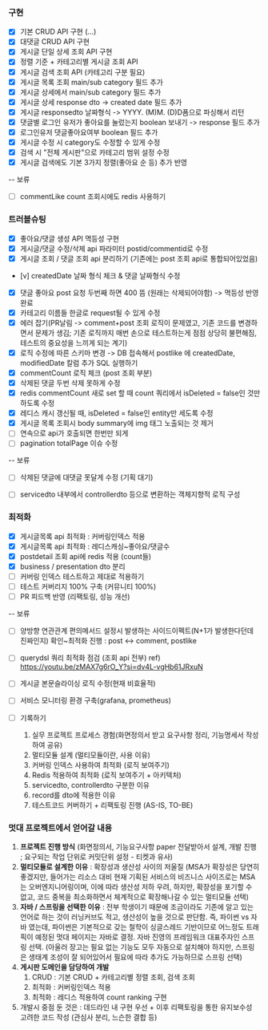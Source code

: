 ### 구현
- [x] 기본 CRUD API 구현 (...)
- [x] 대댓글 CRUD API 구현
- [x] 게시글 단일 상세 조회 API 구현
- [x] 정렬 기준 + 카테고리별 게시글 조회 API
- [x] 게시글 검색 조회 API (카테고리 구분 필요)
- [x] 게시글 목록 조회 main/sub category 필드 추가
- [x] 게시글 상세에서 main/sub category 필드 추가
- [x] 게시글 상세 response dto -> created date 필드 추가
- [x] 게시글 responsedto 날짜형식 -> YYYY. (M)M. (D)D폼으로 파싱해서 리턴
- [x] 댓글별 로그인 유저가 좋아요를 눌렀는지 boolean 보내기 -> response 필드 추가
- [x] 로그인유저 댓글좋아요여부 boolean 필드 추가
- [x] 게시글 수정 시 category도 수정할 수 있게 수정
- [x] 검색 시 "전체 게시판"으로 카테고리 범위 설정 수정
- [x] 게시글 검색에도 기본 3가지 정렬(좋아요 순 등) 추가 반영

-- 보류
- [ ] commentLike count 조회시에도 redis 사용하기

### 트러블슈팅
- [x] 좋아요/댓글 생성 API 멱등성 구현
- [x] 게시글/댓글 수정/삭제 api 파라미터 postid/commentid로 수정
- [x] 게시글 조회 / 댓글 조회 api 분리하기 (기존에는 post 조회 api로 통합되어있었음)
- [v] createdDate 날짜 형식 체크 & 댓글 날짜형식 수정
- [x] 댓글 좋아요 post 요청 두번째 하면 400 뜸 (원래는 삭제되어야함) -> 멱등성 반영 완료
- [x] 카테고리 이름들 한글로 request될 수 있게 수정
- [x] 에러 잡기(PR날림 -> comment+post 조회 로직이 문제였고, 기존 코드를 변경하면서 문제가 생김; 기존 로직까지 매번 손으로 테스트하는게 점점 상당히 불편해짐, 테스트의 중요성을 느끼게 되는 계기)
- [x] 로직 수정에 따른 스키마 변경 -> DB 접속해서 postlike 에 createdDate, modifiedDate 칼럼 추가 SQL 실행하기
- [x] commentCount 로직 체크 (post 조회 부분)
- [x] 삭제된 댓글 두번 삭제 못하게 수정
- [x] redis commentCount 새로 set 할 때 count 쿼리에서 isDeleted = false인 것만 하도록 수정
- [x] 레디스 캐시 갱신될 때, isDeleted = false인 entity만 세도록 수정
- [x] 게시글 목록 조회시 body summary에 img 태그 노출되는 것 제거
- [ ] 연속으로 api가 호출되면 한번만 되게
- [ ] pagination totalPage 이슈 수정

-- 보류
- [ ] 삭제된 댓글에 대댓글 못달게 수정 (기획 대기)
- [ ] servicedto 내부에서 controllerdto 등으로 변환하는 객체지향적 로직 구성


### 최적화
- [x] 게시글목록 api 최적화 : 커버링인덱스 적용
- [x] 게시글목록 api 최적화 : 레디스캐싱~좋아요/댓글수
- [x] postdetail 조회 api에 redis 적용 (count들)
- [x] business / presentation dto 분리
- [ ] 커버링 인덱스 테스트하고 제대로 적용하기
- [ ] 테스트 커버리지 100% 구축 (커뮤니티 100%)
- [ ] PR 피드백 반영 (리팩토링, 성능 개선)

-- 보류
- [ ] 양방향 연관관계 편의메서드 설정시 발생하는 사이드이펙트(N+1가 발생한다던데 진짜인지) 확인~최적화 진행 : post <-> comment, postlike
- [ ] querydsl 쿼리 최적화 점검 (조회 api 전부)
ref) https://youtu.be/zMAX7g6rO_Y?si=dv4L-vgHb61JRxuN
- [ ] 게시글 본문슬라이싱 로직 수정(현재 비효율적)
- [ ] 서비스 모니터링 환경 구축(grafana, prometheus)

- [ ] 기록하기
	1. 실무 프로젝트 프로세스 경험(화면정의서 받고 요구사항 정리, 기능명세서 작성하여 공유)
	2. 멀티모듈 설계 (멀티모듈이란, 사용 이유)
	3. 커버링 인덱스 사용하여 최적화 (로직 보여주기)
	4. Redis 적용하여 최적화 (로직 보여주기 + 아키텍처)
	5. servicedto, controllerdto 구분한 이유
	6. record를 dto에 적용한 이유
	7. 테스트코드 커버하기 + 리팩토링 진행 (AS-IS, TO-BE)

### 멋대 프로젝트에서 얻어갈 내용
1. **프로젝트 진행 방식** (화면정의서, 기능요구사항 paper 전달받아서 설계, 개발 진행 ; 요구되는 작업 단위로 커밋단위 설정 - 티켓과 유사)
2. **멀티모듈로 설계한 이유** : 확장성과 생산성 사이의 저울질 (MSA가 확장성은 당연히 좋겠지만, 들어가는 리소스 대비 현재 기획된 서비스의 비즈니스 사이즈로는 MSA는 오버엔지니어링이며, 이에 따라 생산성 저하 우려,
   하지만, 확장성을 포기할 수 없고, 코드 중복을 최소화하면서 체계적으로 확장해나갈 수 있는 멀티모듈 선택)
3. **자바 / 스프링을 선택한 이유** : 전부 학생이기 때문에 조금이라도 기존에 알고 있는 언어로 하는 것이 러닝커브도 적고, 생산성이 높을 것으로 판단함. 즉, 파이썬 vs 자바 였는데, 파이썬은 기본적으로 갖는 철학이 싱글스레드 기반이므로 어느정도 트래픽이 예정된 멋대 페이지는 자바로 결정. 자바 진영의 프레임워크 대표주자인 스프링 선택. (아울러 장고는 필요 없는 기능도 모두 자동으로 설치해야 하지만, 스프링은 생태계 조성이 잘 되어있어서 필요에 따라 추가도 가능하므로 스프링 선택)
4. **게시판 도메인을 담당하여 개발**
	1. CRUD : 기본 CRUD + 카테고리별 정렬 조회, 검색 조회
	2. 최적화 : 커버링인덱스 적용
	3. 최적화 : 레디스 적용하여 count ranking 구현
5. 개발시 중점 둔 것은 : 데드라인 내 구현 우선 + 이후 리팩토링을 통한 유지보수성 고려한 코드 작성 (관심사 분리, 느슨한 결합 등)

